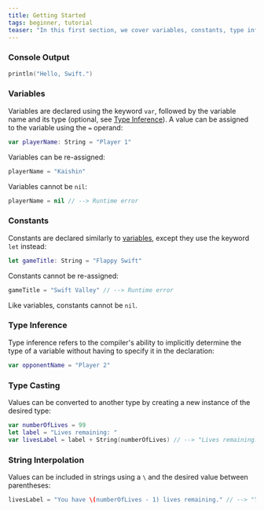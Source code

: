 ```yaml
---
title: Getting Started
tags: beginner, tutorial
teaser: "In this first section, we cover variables, constants, type inference, casting and string interpolation."
---
```


### Console Output

~~~swift
println("Hello, Swift.")
~~~

### Variables

Variables are declared using the keyword `var`, followed by the variable name
and its type (optional, see [Type Inference](#type-inference)). A value can be assigned to the variable
using the `=` operand:

~~~swift
var playerName: String = "Player 1"
~~~

Variables can be re-assigned:

~~~swift
playerName = "Kaishin"
~~~

Variables cannot be `nil`:

~~~swift
playerName = nil // --> Runtime error
~~~

### Constants

Constants are declared similarly to [variables](#variables), except they use the
keyword `let` instead:

~~~swift
let gameTitle: String = "Flappy Swift"
~~~

Constants cannot be re-assigned:

~~~swift
gameTitle = "Swift Valley" // --> Runtime error
~~~

Like variables, constants cannot be `nil`.

### Type Inference

Type inference refers to the compiler's ability
to implicitly determine the type of a variable without having to
specify it in the declaration:

~~~swift
var opponentName = "Player 2"
~~~

### Type Casting

Values can be converted to another type by creating a new instance of the
desired type:

~~~swift
var numberOfLives = 99
let label = "Lives remaining: "
var livesLabel = label + String(numberOfLives) // --> "Lives remaining: 99"
~~~

### String Interpolation

Values can be included in strings using a `\` and the desired value between
parentheses:

~~~swift
livesLabel = "You have \(numberOfLives - 1) lives remaining." // --> "You have 98 lives remaining."
~~~
